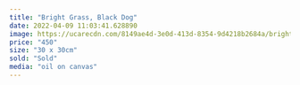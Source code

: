 ```yaml
---
title: "Bright Grass, Black Dog"
date: 2022-04-09 11:03:41.628890
image: https://ucarecdn.com/8149ae4d-3e0d-413d-8354-9d4218b2684a/bright-grass.jpg
price: "450"
size: "30 x 30cm"
sold: "Sold"
media: "oil on canvas"
---
```


